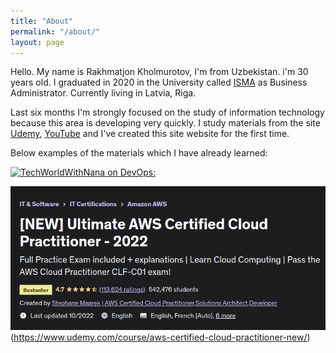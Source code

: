 ```yaml
---
title: "About"
permalink: "/about/"
layout: page
---
```


Hello. My name is Rakhmatjon Kholmurotov, I'm from Uzbekistan. i'm 30 years old. I graduated in 2020 in the University called [ISMA](https://www.isma.lv/en/) as Business Administrator. Currently living in Latvia, Riga. 

Last six months I'm strongly focused on the study of information technology because this area is developing very quickly. I study materials from the site [Udemy](https://www.udemy.com/?utm=65b64f449aa748e1efd82aeea12b3c74&track=1&pt=2), [YouTube](https://www.youtube.com/) and I've created this site website for the first time.

Below examples of the materials which I have already learned:

[![TechWorldWithNana on DevOps:](https://img.youtube.com/vi/0yWAtQ6wYNM/0.jpg)](https://www.youtube.com/watch?v=0yWAtQ6wYNM)

![Ultimate AWS Certified Cloud Practitioner:](/assets/picture1.png)(https://www.udemy.com/course/aws-certified-cloud-practitioner-new/)

